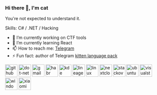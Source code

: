 <!--
**HackcatDev/HackcatDev** is a ✨ _special_ ✨ repository because its `README.md` (this file) appears on your GitHub profile.

Here are some ideas to get you started:

- 🔭 I’m currently working on ...
- 🌱 I’m currently learning ...
- 👯 I’m looking to collaborate on ...
- 🤔 I’m looking for help with ...
- 💬 Ask me about ...
- 📫 How to reach me: ...
- 😄 Pronouns: ...
- ⚡ Fun fact: ...
-->
### Hi there 👋, I'm cat
You're not expected to understand it. 

Skills: C# / .NET / Hacking

- 🔭 I’m currently working on CTF tools 
- 🌱 I’m currently learning React
- 📫 How to reach me: [Telegram](https://t.me/HackcatDev) 
- ⚡ Fun fact: author of Telegram [kitten language pack](https://t.me/setlanguage/meowlng) 


[<img src='https://cdn.jsdelivr.net/npm/simple-icons@3.0.1/icons/github.svg' alt='github' height='40'>](https://github.com/HackcatDev)  [<img src='https://cdn.jsdelivr.net/npm/simple-icons@3.0.1/icons/dot-net.svg' alt='dot-net' height='40'>](about:blank)  [<img src='https://cdn.jsdelivr.net/npm/simple-icons@3.0.1/icons/gmail.svg' alt='gmail' height='40'>](hackcat.dev@gmail.com)  [<img src='https://cdn.jsdelivr.net/npm/simple-icons@3.0.1/icons/habr.svg' alt='habr' height='40'>](about:blank)  [<img src='https://cdn.jsdelivr.net/npm/simple-icons@3.0.1/icons/kde.svg' alt='kde' height='40'>](about:blank)  [<img src='https://cdn.jsdelivr.net/npm/simple-icons@3.0.1/icons/lineageos.svg' alt='lineageos' height='40'>](about:blank)  [<img src='https://cdn.jsdelivr.net/npm/simple-icons@3.0.1/icons/linux.svg' alt='linux' height='40'>](about:blank)  [<img src='https://cdn.jsdelivr.net/npm/simple-icons@3.0.1/icons/nextcloud.svg' alt='nextcloud' height='40'>](about:blank)  [<img src='https://cdn.jsdelivr.net/npm/simple-icons@3.0.1/icons/stackoverflow.svg' alt='stackoverflow' height='40'>](about:blank)  [<img src='https://cdn.jsdelivr.net/npm/simple-icons@3.0.1/icons/ubuntu.svg' alt='ubuntu' height='40'>](about:blank)  [<img src='https://cdn.jsdelivr.net/npm/simple-icons@3.0.1/icons/visualstudio.svg' alt='visualstudio' height='40'>](about:blank)  [<img src='https://cdn.jsdelivr.net/npm/simple-icons@3.0.1/icons/windows.svg' alt='windows' height='40'>](about:blank)  [<img src='https://cdn.jsdelivr.net/npm/simple-icons@3.0.1/icons/xiaomi.svg' alt='xiaomi' height='40'>](about:blank)  


